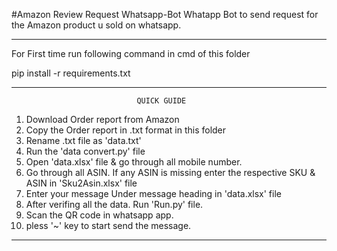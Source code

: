 #Amazon Review Request Whatsapp-Bot
Whatapp Bot to send request for the Amazon product u sold on whatsapp.

---------------------------------------------------------------------------------------------------
For First time run following command in cmd of this folder

pip install -r requirements.txt 

---------------------------------------------------------------------------------------------------
                                QUICK GUIDE
1.  Download Order report from Amazon
2.  Copy the Order report in .txt format in this folder
3.  Rename .txt file as 'data.txt'
4.  Run the 'data convert.py' file
5.  Open 'data.xlsx' file & go through all mobile number.
6.  Go through all ASIN. If any ASIN is missing enter the respective SKU & ASIN in 'Sku2Asin.xlsx' file
7.  Enter your message Under message heading in 'data.xlsx' file
8.  After verifing all the data. Run 'Run.py' file.
9.  Scan the QR code in whatsapp app.
10. pless '~' key to start send the message.
--------------------------------------------------------------------------------------------------- 
